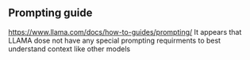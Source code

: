 ## Prompting guide


https://www.llama.com/docs/how-to-guides/prompting/
It appears that LLAMA dose not have any special prompting requirments to best understand context like other models 